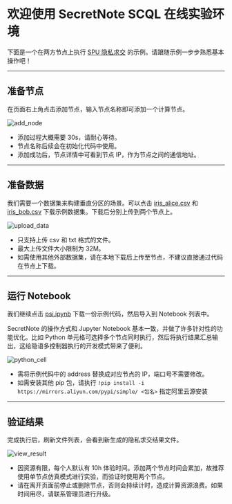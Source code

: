 # 欢迎使用 SecretNote SCQL 在线实验环境

下面是一个在两方节点上执行 [SPU 隐私求交](https://www.secretflow.org.cn/docs/secretflow/latest/zh-Hans/tutorial/PSI_On_SPU) 的示例。请跟随示例一步步熟悉基本操作吧！

---

## 准备节点

在页面右上角点击添加节点，输入节点名称即可添加一个计算节点。

![add_node](https://mdn.alipayobjects.com/huamei_usjdcg/afts/img/A*eW10TZkpAbgAAAAAAAAAAAAADo6HAQ/fmt.webp)

- 添加过程大概需要 30s，请耐心等待。
- 节点名称后续会在初始化代码中使用。
- 添加成功后，节点详情中可看到节点 IP，作为节点之间的通信地址。

---

## 准备数据

我们需要一个数据集来构建垂直分区的场景。可以点击 [iris_alice.csv](https://github.com/secretflow/secretnote/blob/main/docs/guide/data/iris_alice.csv) 和 [iris_bob.csv](https://github.com/secretflow/secretnote/blob/main/docs/guide/data/iris_bob.csv) 下载示例数据集。下载后分别上传到两个节点上。

![upload_data](https://mdn.alipayobjects.com/huamei_usjdcg/afts/img/A*GR6hSori6ekAAAAAAAAAAAAADo6HAQ/fmt.webp)

- 只支持上传 csv 和 txt 格式的文件。
- 最大上传文件大小限制为 32M。
- 如需使用其他外部数据集，请在本地下载后上传至节点，不建议直接通过代码在节点上下载。

---

## 运行 Notebook

我们继续点击 [psi.ipynb](https://github.com/secretflow/secretnote/blob/main/docs/guide/data/psi.ipynb) 下载一份示例代码，然后导入到 Notebook 列表中。

SecretNote 的操作方式和 Jupyter Notebook 基本一致，并做了许多针对性的功能优化。比如 Python 单元格可选择多个节点同时执行，然后将执行结果汇总输出，这给隐语多控制器执行的开发模式带来了便利。

![python_cell](https://mdn.alipayobjects.com/huamei_usjdcg/afts/img/A*dJVKTbT0KwAAAAAAAAAAAAAADo6HAQ/fmt.webp)

- 需将示例代码中的 address 替换成对应节点的 IP，端口号不需要修改。
- 如需安装其他 pip 包，请执行 `!pip install -i https://mirrors.aliyun.com/pypi/simple/ <包名>` 指定阿里云源安装

---

## 验证结果

完成执行后，刷新文件列表，会看到新生成的隐私求交结果文件。

![view_result](https://mdn.alipayobjects.com/huamei_usjdcg/afts/img/A*0LTDTYc9Tl4AAAAAAAAAAAAADo6HAQ/fmt.webp)

- 因资源有限，每个人默认有 10h 体验时间。添加两个节点时间会累加，故推荐使用单节点仿真模式进行实验，而验证时使用两个节点。
- 请在离开页面前停止或删除节点，否则会持续计时，造成计算资源浪费。如果时间用尽，请联系管理员进行升级。
